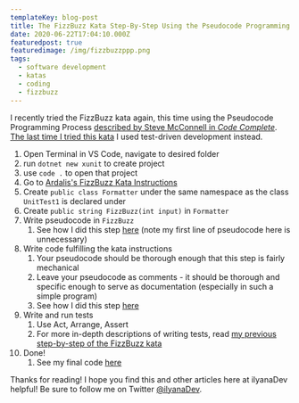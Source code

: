 ```yaml
---
templateKey: blog-post
title: The FizzBuzz Kata Step-By-Step Using the Pseudocode Programming Process
date: 2020-06-22T17:04:10.000Z
featuredpost: true
featuredimage: /img/fizzbuzzppp.png
tags:
  - software development
  - katas
  - coding
  - fizzbuzz
---
```


I recently tried the FizzBuzz kata again, this time using the Pseudocode Programming Process [described by Steve McConnell in *Code Complete*](https://ilyana.dev/blog/2020-06-19-code-complete-part2/). [The last time I tried this kata](https://ilyana.dev/blog/2020-06-16-fizzbuzz-kata-explanation/) I used test-driven development instead.

1. Open Terminal in VS Code, navigate to desired folder
2. run `dotnet new xunit` to create project
3. use `code .` to open that project
4. Go to [Ardalis's FizzBuzz Kata Instructions](https://github.com/ardalis/kata-catalog/blob/master/katas/FizzBuzz.md)
5. Create `public class Formatter` under the same namespace as the class `UnitTest1` is declared under
6. Create `public string FizzBuzz(int input)` in `Formatter`
7. Write pseudocode in `FizzBuzz`
   1. See how I did this step [here](https://github.com/ilyanaDev/KataPractice/commit/90fe350cc930bd78663178bae04d1c77c4effd96#diff-0e32d6fa4b1fd6c6b3bcfb86ca9a320c) (note my first line of pseudocode here is unnecessary)
8. Write code fulfilling the kata instructions
   1. Your pseudocode should be thorough enough that this step is fairly mechanical
   2. Leave your pseudocode as comments - it should be thorough and specific enough to serve as documentation (especially in such a simple program)
   3. See how I did this step [here](https://github.com/ilyanaDev/KataPractice/commit/7154e3406d28818172271d2fd695c8a83cfd9910#diff-0e32d6fa4b1fd6c6b3bcfb86ca9a320c)
9. Write and run tests
   1. Use Act, Arrange, Assert
   2. For more in-depth descriptions of writing tests, read [my previous step-by-step of the FizzBuzz kata](https://ilyana.dev/blog/2020-06-16-fizzbuzz-kata-explanation/)
10. Done!
    1. See my final code [here](https://github.com/ilyanaDev/KataPractice/blob/master/FizzBuzz/2020-06-19/UnitTest1.cs)

Thanks for reading! I hope you find this and other articles here at ilyanaDev helpful! Be sure to follow me on Twitter [@ilyanaDev](https://twitter.com/ilyanaDev).

